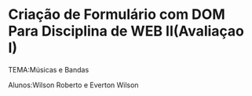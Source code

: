 # Criação de Formulário com DOM Para Disciplina de WEB II(Avaliaçao I)

TEMA:Músicas e Bandas

Alunos:Wilson Roberto e Everton Wilson
